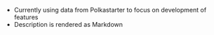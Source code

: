 - Currently using data from Polkastarter to focus on development of features
- Description is rendered as Markdown
